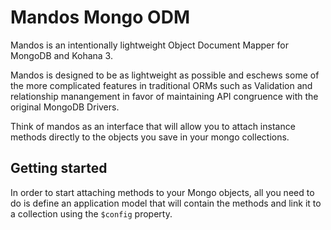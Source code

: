 # Mandos Mongo ODM

Mandos is an intentionally lightweight Object Document Mapper for MongoDB and Kohana 3.

Mandos is designed to be as lightweight as possible and eschews some of the more complicated features
in traditional ORMs such as Validation and relationship manangement in favor of maintaining API congruence
with the original MongoDB Drivers.

Think of mandos as an interface that will allow you to attach instance methods directly to the objects you save in your
mongo collections.

## Getting started

In order to start attaching methods to your Mongo objects, all you need to do is define an application model that will contain
the methods and link it to a collection using the `$config` property.
